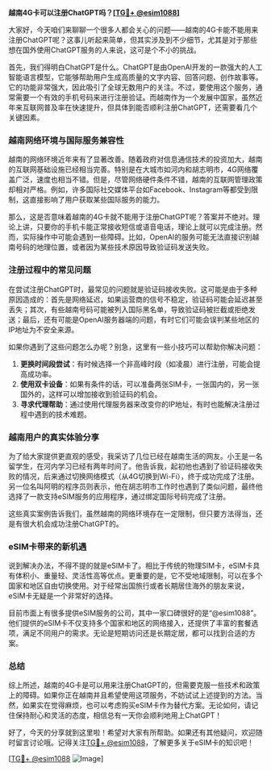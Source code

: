 **越南4G卡可以注册ChatGPT吗？[[TG💪+ @esim1088](https://t.me/s/esim1088)]**

大家好，今天咱们来聊聊一个很多人都会关心的问题——越南的4G卡能不能用来注册ChatGPT呢？这事儿听起来简单，但其实涉及到不少细节，尤其是对于那些想在国外使用ChatGPT服务的人来说，这可是个不小的挑战。

首先，我们得明白ChatGPT是什么。ChatGPT是由OpenAI开发的一款强大的人工智能语言模型，它能够帮助用户生成高质量的文字内容、回答问题、创作故事等。它的功能非常强大，因此吸引了全球无数用户的关注。不过，要使用这个服务，通常需要一个有效的手机号码来进行注册验证。而越南作为一个发展中国家，虽然近年来互联网普及率在快速提升，但具体到能否顺利注册ChatGPT，还需要看几个关键因素。

### 越南网络环境与国际服务兼容性

越南的网络环境近年来有了显著改善。随着政府对信息通信技术的投资加大，越南的互联网基础设施已经相当完善。特别是在大城市如河内和胡志明市，4G网络覆盖广泛，速度也相当不错。但是，尽管网络硬件条件不错，越南的互联网管理政策却相对严格。例如，许多国际社交媒体平台如Facebook、Instagram等都受到限制，这直接影响了用户获取某些国际服务的能力。

那么，这是否意味着越南的4G卡就不能用于注册ChatGPT呢？答案并不绝对。理论上讲，只要你的手机卡能正常接收短信或语音电话，理论上就可以完成注册。然而，实际操作中可能会遇到一些障碍。比如，OpenAI的服务可能无法直接识别越南号码的地理位置，或者因为某些技术原因导致验证码发送失败。

### 注册过程中的常见问题

在尝试注册ChatGPT时，最常见的问题就是验证码接收失败。这可能是由于多种原因造成的：首先是网络延迟，如果运营商的信号不稳定，验证码可能会延迟甚至丢失；其次，有些越南号码可能被列入国际黑名单，导致验证码被拦截或拒绝发送；最后，还有可能是OpenAI服务器端的问题，有时它们可能会误判某些地区的IP地址为不安全来源。

如果你遇到了这些问题怎么办呢？别急，这里有一些小技巧可以帮助你解决问题：

1. **更换时间段尝试**：有时候选择一个非高峰时段（如凌晨）进行注册，可能会提高成功率。
2. **使用双卡设备**：如果有条件的话，可以准备两张SIM卡，一张国内的，另一张国外的，这样可以增加接收到验证码的机会。
3. **寻求代理帮助**：通过使用代理服务器来改变你的IP地址，有时也能解决注册过程中遇到的技术难题。

### 越南用户的真实体验分享

为了给大家提供更直观的感受，我采访了几位已经在越南生活的网友。小王是一名留学生，在河内学习已经有两年时间了。他告诉我，起初他也遇到了验证码接收失败的情况，后来通过切换网络模式（从4G切换到Wi-Fi），终于成功完成了注册。另一位名叫阿明的程序员则表示，他在胡志明市工作时也遇到了类似问题，最终他选择了一款支持eSIM服务的应用程序，通过绑定国际号码完成了注册。

这些真实案例告诉我们，虽然越南的网络环境存在一定限制，但只要方法得当，还是有很大机会成功注册ChatGPT的。

### eSIM卡带来的新机遇

说到解决办法，不得不提的就是eSIM卡了。相比于传统的物理SIM卡，eSIM卡具有体积小、重量轻、灵活性高等优点。更重要的是，它不受地域限制，可以在多个国家和地区自由切换使用。对于经常出国旅行或者长期居住海外的朋友来说，eSIM卡无疑是一个非常好的选择。

目前市面上有很多提供eSIM服务的公司，其中一家口碑很好的是“@esim1088”。他们提供的eSIM卡不仅支持多个国家和地区的网络接入，还提供了丰富的套餐选项，满足不同用户的需求。无论是短期访问还是长期定居，都可以找到合适的方案。

### 总结

综上所述，越南的4G卡是可以用来注册ChatGPT的，但需要克服一些技术和政策上的障碍。如果你正在越南并且希望使用这项服务，不妨试试上述提到的方法。当然，如果实在觉得麻烦，也可以考虑购买eSIM卡作为替代方案。无论如何，请记住保持耐心和灵活的态度，相信总有一天你会顺利地用上ChatGPT！

好了，今天的分享就到这里啦！希望对大家有所帮助。如果还有其他疑问，欢迎随时留言讨论哦。记得关注[TG💪+ @esim1088](https://t.me/s/esim1088)，了解更多关于eSIM卡的知识吧！

[[TG💪+ @esim1088](https://t.me/s/esim1088) ![Image](https://i.postimg.cc/4NQfJmqS/Snipaste-2025-05-13-00-14-12.png)]